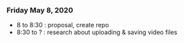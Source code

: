 ### Friday May 8, 2020

* 8 to 8:30 : proposal, create repo 
* 8:30 to ? : research about uploading & saving video files